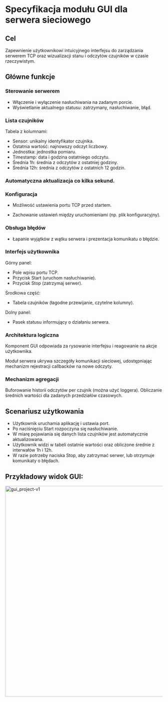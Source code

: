# Specyfikacja modułu GUI dla serwera sieciowego

## Cel

Zapewnienie użytkownikowi intuicyjnego interfejsu do zarządzania serwerem TCP oraz wizualizacji stanu i odczytów czujników w czasie rzeczywistym.

## Główne funkcje

### Sterowanie serwerem

- Włączenie i wyłączenie nasłuchiwania na zadanym porcie.
- Wyświetlanie aktualnego statusu: zatrzymany, nasłuchiwanie, błąd.

### Lista czujników

Tabela z kolumnami:
- Sensor: unikalny identyfikator czujnika.
- Ostatnia wartość: najnowszy odczyt liczbowy.
- Jednostka: jednostka pomiaru.
- Timestamp: data i godzina ostatniego odczytu.
- Średnia 1h: średnia z odczytów z ostatniej godziny.
- Średnia 12h: średnia z odczytów z ostatnich 12 godzin.

### Automatyczna aktualizacja co kilka sekund.

### Konfiguracja

- Możliwość ustawienia portu TCP przed startem.

- Zachowanie ustawień między uruchomieniami (np. plik konfiguracyjny).

### Obsługa błędów

- Łapanie wyjątków z wątku serwera i prezentacja komunikatu o błędzie.

### Interfejs użytkownika

Górny panel:

- Pole wpisu portu TCP.
- Przycisk Start (uruchom nasłuchiwanie).
- Przycisk Stop (zatrzymaj serwer).

Środkowa część:

- Tabela czujników (łagodne przewijanie, czytelne kolumny).

Dolny panel:

- Pasek statusu informujący o działaniu serwera.

### Architektura logiczna

Komponent GUI odpowiada za rysowanie interfejsu i reagowanie na akcje użytkownika.

Moduł serwera ukrywa szczegóły komunikacji sieciowej, udostępniając mechanizm rejestracji callbacków na nowe odczyty.

### Mechanizm agregacji

Buforowanie historii odczytów per czujnik (można użyć loggera).
Obliczanie średnich wartości dla zadanych przedziałów czasowych.

## Scenariusz użytkowania

- Użytkownik uruchamia aplikację i ustawia port.
- Po naciśnięciu Start rozpoczyna się nasłuchiwanie.
- W miarę pojawiania się danych lista czujników jest automatycznie aktualizowana.
- Użytkownik widzi w tabeli ostatnie wartości oraz obliczone średnie z interwałów 1h i 12h.
- W razie potrzeby naciska Stop, aby zatrzymać serwer, lub otrzymuje komunikaty o błędach.

## Przykładowy widok GUI:

<img width="672" alt="gui_project-v1" src="https://github.com/user-attachments/assets/7db04305-0dc8-4296-8a3a-0b32373832c1" />
